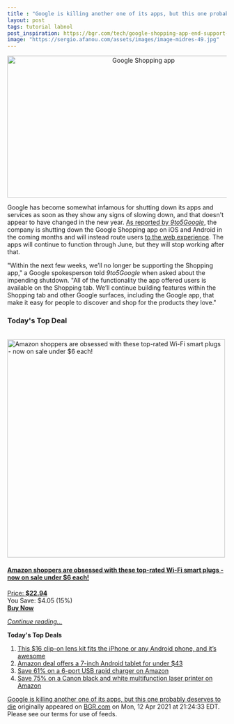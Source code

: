 ```yaml
---
title : "Google is killing another one of its apps, but this one probably deserves to die"
layout: post
tags: tutorial labnol
post_inspiration: https://bgr.com/tech/google-shopping-app-end-support-june-2021-5919101/
image: "https://sergio.afanou.com/assets/images/image-midres-49.jpg"
---
```


<center><a href="https://bgr.com/tech/google-shopping-app-end-support-june-2021-5919101/" class="bgr-rss-featured-image bgr-rss-test-class"><img loading="lazy" width="610" height="325" src="https://bgr.com/wp-content/uploads/2021/04/Google-Shopping.jpg?quality=70&amp;strip=all&amp;w=610" class="attachment-feed_normal size-feed_normal wp-post-image" alt="Google Shopping app" loading="lazy" srcset="https://bgr.com/wp-content/uploads/2021/04/Google-Shopping.jpg 1659w, https://bgr.com/wp-content/uploads/2021/04/Google-Shopping.jpg?resize=150,80 150w, https://bgr.com/wp-content/uploads/2021/04/Google-Shopping.jpg?resize=300,160 300w, https://bgr.com/wp-content/uploads/2021/04/Google-Shopping.jpg?resize=768,410 768w, https://bgr.com/wp-content/uploads/2021/04/Google-Shopping.jpg?resize=1024,546 1024w, https://bgr.com/wp-content/uploads/2021/04/Google-Shopping.jpg?resize=1536,819 1536w, https://bgr.com/wp-content/uploads/2021/04/Google-Shopping.jpg?resize=610,325 610w, https://bgr.com/wp-content/uploads/2021/04/Google-Shopping.jpg?resize=664,354 664w, https://bgr.com/wp-content/uploads/2021/04/Google-Shopping.jpg?resize=1200,640 1200w, https://bgr.com/wp-content/uploads/2021/04/Google-Shopping.jpg?resize=782,417 782w, https://bgr.com/wp-content/uploads/2021/04/Google-Shopping.jpg?resize=827,441 827w, https://bgr.com/wp-content/uploads/2021/04/Google-Shopping.jpg?resize=800,427 800w" sizes="(max-width: 610px) 100vw, 610px" title="Google Shopping app" /></a></center><p>Google has become somewhat infamous for shutting down its apps and services as soon as they show any signs of slowing down, and that doesn't appear to have changed in the new year. <a href="https://9to5google.com/2021/04/09/google-shopping-app/">As reported by <em>9to5Google</em></a>, the company is shutting down the Google Shopping app on iOS and Android in the coming months and will instead route users <a href="https://shopping.google.com/">to the web experience</a>. The apps will continue to function through June, but they will stop working after that.</p>
<p>"Within the next few weeks, we&rsquo;ll no longer be supporting the Shopping app," a Google spokesperson told <em>9to5Google</em> when asked about the impending shutdown. "All of the functionality the app offered users is available on the Shopping tab. We&rsquo;ll continue building features within the Shopping tab and other Google surfaces, including the Google app, that make it easy for people to discover and shop for the products they love."</p>
<h3>Today's Top Deal</h3>
<p><a href="https://www.amazon.com/Outlet-Required-Gosund-Upgraded-Version/dp/B07GRLQV47?tag=b0c55topdeals-20"><br><img height="500px" width="500px" src="https://m.media-amazon.com/images/I/41qGPSZyrYL._SL500_.jpg" alt="Amazon shoppers are obsessed with these top-rated Wi-Fi smart plugs - now on sale under $6 each!"><br></a></p>
<h4><a href="https://www.amazon.com/Outlet-Required-Gosund-Upgraded-Version/dp/B07GRLQV47?tag=b0c55rss-20">Amazon shoppers are obsessed with these top-rated Wi-Fi smart plugs - now on sale under $6 each!</a></h4>
<p><a href="https://www.amazon.com/Outlet-Required-Gosund-Upgraded-Version/dp/B07GRLQV47?tag=b0c55rss-20">Price: <strong>$22.94</strong></a><br><span>You Save: $4.05 (15%)</span><br><strong><a href="https://www.amazon.com/Outlet-Required-Gosund-Upgraded-Version/dp/B07GRLQV47?tag=b0c55rss-20">Buy Now</a></strong></p>
<p><a href="https://bgr.com/tech/google-shopping-app-end-support-june-2021-5919101/" class="more-link"><em>Continue reading...</em></a></p>

<p><strong>Today's Top Deals</strong></p>
<ol>
<li><a href="https://bgr.com/general/iphone-lens-kit-amazon-deals-4713723/?utm_source=rss&#038;utm_campaign=topdeals">This $16 clip-on lens kit fits the iPhone or any Android phone, and it&#8217;s awesome</a></li>
<li><a href="https://bgr.com/general/chromo-7-tablet-google-android-4-4-touchscreen-sale-amazon-4715331/?utm_source=rss&#038;utm_campaign=topdeals">Amazon deal offers a 7-inch Android tablet for under $43</a></li>
<li><a href="https://bgr.com/general/rapid-charger-android-amazon-sale-4715321/?utm_source=rss&#038;utm_campaign=topdeals">Save 61% on a 6-port USB rapid charger on Amazon</a></li>
<li><a href="https://bgr.com/general/best-multifunction-printer-amazon-sale-4715747/?utm_source=rss&#038;utm_campaign=topdeals">Save 75% on a Canon black and white multifunction laser printer on Amazon</a></li>
</ol>
<p><a href="https://bgr.com/tech/google-shopping-app-end-support-june-2021-5919101/">Google is killing another one of its apps, but this one probably deserves to die</a> originally appeared on <a href="http://bgr.com">BGR.com</a> on Mon, 12 Apr 2021 at 21:24:33 EDT. Please see our terms for use of feeds.</p>